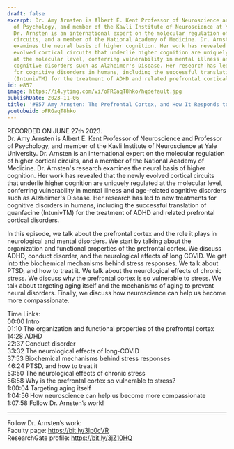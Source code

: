 ```yaml
---
draft: false
excerpt: Dr. Amy Arnsten is Albert E. Kent Professor of Neuroscience and Professor
  of Psychology, and member of the Kavli Institute of Neuroscience at Yale University.
  Dr. Arnsten is an international expert on the molecular regulation of higher cortical
  circuits, and a member of the National Academy of Medicine. Dr. Arnsten's research
  examines the neural basis of higher cognition. Her work has revealed that the newly
  evolved cortical circuits that underlie higher cognition are uniquely regulated
  at the molecular level, conferring vulnerability in mental illness and age-related
  cognitive disorders such as Alzheimer's Disease. Her research has led to new treatments
  for cognitive disorders in humans, including the successful translation of guanfacine
  (IntunivTM) for the treatment of ADHD and related prefrontal cortical disorders.
id: e857
image: https://i4.ytimg.com/vi/oFRGaqT8hko/hqdefault.jpg
publishDate: 2023-11-06
title: '#857 Amy Arnsten: The Prefrontal Cortex, and How It Responds to Stress'
youtubeid: oFRGaqT8hko
---
```

RECORDED ON JUNE 27th 2023.  
Dr. Amy Arnsten is Albert E. Kent Professor of Neuroscience and Professor of Psychology, and member of the Kavli Institute of Neuroscience at Yale University. Dr. Arnsten is an international expert on the molecular regulation of higher cortical circuits, and a member of the National Academy of Medicine. Dr. Arnsten's research examines the neural basis of higher cognition. Her work has revealed that the newly evolved cortical circuits that underlie higher cognition are uniquely regulated at the molecular level, conferring vulnerability in mental illness and age-related cognitive disorders such as Alzheimer's Disease. Her research has led to new treatments for cognitive disorders in humans, including the successful translation of guanfacine (IntunivTM) for the treatment of ADHD and related prefrontal cortical disorders.

In this episode, we talk about the prefrontal cortex and the role it plays in neurological and mental disorders. We start by talking about the organization and functional properties of the prefrontal cortex. We discuss ADHD, conduct disorder, and the neurological effects of long COVID. We get into the biochemical mechanisms behind stress responses. We talk about PTSD, and how to treat it. We talk about the neurological effects of chronic stress. We discuss why the prefrontal cortex is so vulnerable to stress. We talk about targeting aging itself and the mechanisms of aging to prevent neural disorders. Finally, we discuss how neuroscience can help us become more compassionate.

Time Links:  
00:00  Intro  
01:10  The organization and functional properties of the prefrontal cortex  
14:28  ADHD  
22:37  Conduct disorder  
33:32  The neurological effects of long-COVID  
37:53  Biochemical mechanisms behind stress responses  
46:24  PTSD, and how to treat it  
53:50  The neurological effects of chronic stress  
56:58  Why is the prefrontal cortex so vulnerable to stress?  
1:00:04  Targeting aging itself  
1:04:56  How neuroscience can help us become more compassionate  
1:07:58  Follow Dr. Arnsten’s work!

---

Follow Dr. Arnsten’s work:  
Faculty page: https://bit.ly/3Ip0cVR  
ResearchGate profile: https://bit.ly/3jZ10HQ
